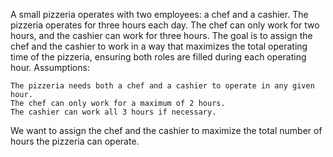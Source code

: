 A small pizzeria operates with two employees: a chef and a cashier. The pizzeria operates for three hours each day. The chef can only work for two hours, and the cashier can work for three hours. The goal is to assign the chef and the cashier to work in a way that maximizes the total operating time of the pizzeria, ensuring both roles are filled during each operating hour.
Assumptions:

    The pizzeria needs both a chef and a cashier to operate in any given hour.
    The chef can only work for a maximum of 2 hours.
    The cashier can work all 3 hours if necessary.

We want to assign the chef and the cashier to maximize the total number of hours the pizzeria can operate.